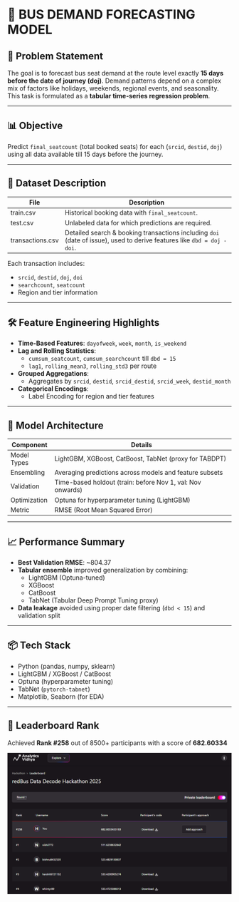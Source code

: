 # 🚌 BUS DEMAND FORECASTING MODEL

## 🚀 Problem Statement
The goal is to forecast bus seat demand at the route level exactly **15 days before the date of journey (doj)**. Demand patterns depend on a complex mix of factors like holidays, weekends, regional events, and seasonality. This task is formulated as a **tabular time-series regression problem**.

---

## 📊 Objective
Predict `final_seatcount` (total booked seats) for each (`srcid`, `destid`, `doj`) using all data available till 15 days before the journey.

---

## 📁 Dataset Description

| File            | Description                                              |
|-----------------|----------------------------------------------------------|
|  train.csv      | Historical booking data with `final_seatcount`.          |
|  test.csv       | Unlabeled data for which predictions are required.       |
|  transactions.csv  | Detailed search & booking transactions including `doi` (date of issue), used to derive features like `dbd = doj - doi`. |

Each transaction includes:
- `srcid`, `destid`, `doj`, `doi`
- `searchcount`, `seatcount`
- Region and tier information

---

## 🛠️ Feature Engineering Highlights

- **Time-Based Features**: `dayofweek`, `week`, `month`, `is_weekend`
- **Lag and Rolling Statistics**:
  - `cumsum_seatcount`, `cumsum_searchcount` till `dbd = 15`
  - `lag1`, `rolling_mean3`, `rolling_std3` per route
- **Grouped Aggregations**:
  - Aggregates by `srcid`, `destid`, `srcid_destid`, `srcid_week`, `destid_month`
- **Categorical Encodings**:
  - Label Encoding for region and tier features

---

## 🤖 Model Architecture

| Component       | Details                                                   |
|----------------|-----------------------------------------------------------|
| Model Types     | LightGBM, XGBoost, CatBoost, TabNet (proxy for TABDPT)    |
| Ensembling      | Averaging predictions across models and feature subsets   |
| Validation      | Time-based holdout (train: before Nov 1, val: Nov onwards) |
| Optimization    | Optuna for hyperparameter tuning (LightGBM)               |
| Metric          | RMSE (Root Mean Squared Error)                            |

---

## 📈 Performance Summary

- **Best Validation RMSE**: ~804.37
- **Tabular ensemble** improved generalization by combining:
  - LightGBM (Optuna-tuned)
  - XGBoost
  - CatBoost
  - TabNet (Tabular Deep Prompt Tuning proxy)
- **Data leakage** avoided using proper date filtering (`dbd < 15`) and validation split

---

## 📦 Tech Stack

- Python (pandas, numpy, sklearn)
- LightGBM / XGBoost / CatBoost
- Optuna (hyperparameter tuning)
- TabNet (`pytorch-tabnet`)
- Matplotlib, Seaborn (for EDA)

---

## 🏁 Leaderboard Rank

Achieved **Rank #258** out of 8500+ participants with a score of **682.60334**


![Leaderboard Rank](Rank.png)
